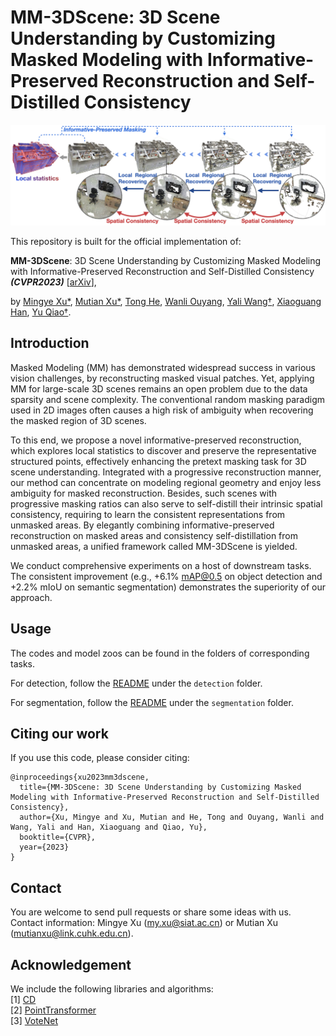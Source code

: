 # MM-3DScene: 3D Scene Understanding by Customizing Masked Modeling with Informative-Preserved Reconstruction and Self-Distilled Consistency
<img src="./figure/mm3dscene.jpg" width="900"/>

This repository is built for the official implementation of:

__MM-3DScene__: 3D Scene Understanding by Customizing Masked Modeling with Informative-Preserved Reconstruction and Self-Distilled Consistency ___(CVPR2023)___ [[arXiv](https://arxiv.org/abs/2212.09948)],

by [Mingye Xu*](https://mingyexu.github.io/), [Mutian Xu*](https://mutianxu.github.io/), [Tong He](https://tonghe90.github.io/), [Wanli Ouyang](https://wlouyang.github.io/), [Yali Wang†](https://scholar.google.com/citations?user=hD948dkAAAAJ), [Xiaoguang Han](https://sse.cuhk.edu.cn/en/faculty/hanxiaoguang), [Yu Qiao†](http://mmlab.siat.ac.cn/yuqiao).
<br>

## Introduction
Masked Modeling (MM) has demonstrated widespread success in various vision challenges, by reconstructing masked visual patches. Yet, applying MM for large-scale 3D scenes remains an open problem due to the data sparsity and scene complexity. The conventional random masking paradigm used in 2D images often causes a high risk of ambiguity when recovering the masked region of 3D scenes.

To this end, we propose a novel informative-preserved reconstruction, which explores local statistics to discover and preserve the representative structured points, effectively enhancing the pretext masking task for 3D scene understanding. Integrated with a progressive reconstruction manner, our method can concentrate on modeling regional geometry and enjoy less ambiguity for masked reconstruction. Besides, such scenes with progressive masking ratios can also serve to self-distill their intrinsic spatial consistency, requiring to learn the consistent representations from unmasked areas. By elegantly combining informative-preserved reconstruction on masked areas and consistency self-distillation from unmasked areas, a unified framework called MM-3DScene is yielded.

We conduct comprehensive experiments on a host of downstream tasks. The consistent improvement (e.g., +6.1% mAP@0.5 on object detection and +2.2% mIoU on semantic segmentation) demonstrates the superiority of our approach.


## Usage

The codes and model zoos can be found in the folders of corresponding tasks.

For detection, follow the [README](https://github.com/MingyeXu/mm-3dscene/detection/README.md) under the `detection` folder.

For segmentation, follow the [README](https://github.com/MingyeXu/mm-3dscene/blob/main/segmentation/README.md) under the `segmentation` folder.


## Citing our work

If you use this code, please consider citing:
```
@inproceedings{xu2023mm3dscene,
  title={MM-3DScene: 3D Scene Understanding by Customizing Masked Modeling with Informative-Preserved Reconstruction and Self-Distilled Consistency},
  author={Xu, Mingye and Xu, Mutian and He, Tong and Ouyang, Wanli and Wang, Yali and Han, Xiaoguang and Qiao, Yu},
  booktitle={CVPR},
  year={2023}
}
```


## Contact

You are welcome to send pull requests or share some ideas with us. Contact information: Mingye Xu (my.xu@siat.ac.cn) or Mutian Xu (mutianxu@link.cuhk.edu.cn).


## Acknowledgement

We include the following libraries and algorithms:  
[1] [CD](https://github.com/ThibaultGROUEIX/ChamferDistancePytorch)  
[2] [PointTransformer](https://github.com/POSTECH-CVLab/point-transformer)   
[3] [VoteNet](https://github.com/facebookresearch/votenet)
